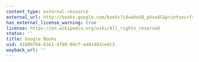 ```yaml
---
content_type: external-resource
external_url: http://books.google.com/books?id=whoV8_pVxu4C&printsec=frontcover
has_external_license_warning: true
license: https://en.wikipedia.org/wiki/All_rights_reserved
status: ''
title: Google Books
uid: 41b0bf04-63e1-4f80-8dcf-a401483cedc3
wayback_url: ''
---
```


